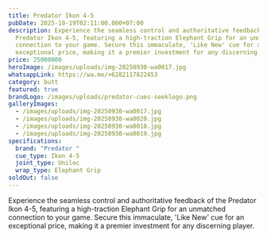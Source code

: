 ```yaml
---
title: Predator Ikon 4-5
pubDate: 2025-10-19T02:11:00.000+07:00
description: Experience the seamless control and authoritative feedback of the
  Predator Ikon 4-5, featuring a high-traction Elephant Grip for an unmatched
  connection to your game. Secure this immaculate, 'Like New' cue for an
  exceptional price, making it a premier investment for any discerning player.
price: 25000000
heroImage: /images/uploads/img-20250930-wa0017.jpg
whatsappLink: https://wa.me/+6282117822453
category: butt
featured: true
brandLogo: /images/uploads/predator-cues-seeklogo.png
galleryImages:
  - /images/uploads/img-20250930-wa0017.jpg
  - /images/uploads/img-20250930-wa0020.jpg
  - /images/uploads/img-20250930-wa0018.jpg
  - /images/uploads/img-20250930-wa0019.jpg
specifications:
  brand: "Predator "
  cue_type: Ikon 4-5
  joint_type: Uniloc
  wrap_type: Elephant Grip
soldOut: false
---
```


Experience the seamless control and authoritative feedback of the Predator Ikon 4-5, featuring a high-traction Elephant Grip for an unmatched connection to your game. Secure this immaculate, 'Like New' cue for an exceptional price, making it a premier investment for any discerning player.
